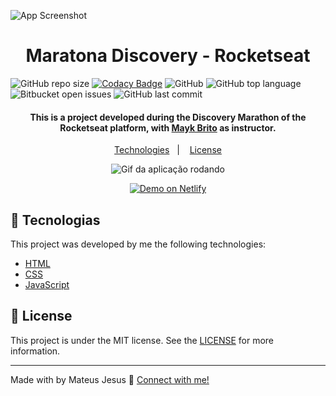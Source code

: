 ![App Screenshot](https://res.cloudinary.com/dx3vxwusq/image/upload/v1611011679/dev-finances1_v8qi7q.png)

<h1 align="center">Maratona Discovery - Rocketseat</h1>

![GitHub repo size](https://img.shields.io/github/repo-size/MateusJSouza/MaratonaDiscovery)
[![Codacy Badge](https://app.codacy.com/project/badge/Grade/8cb0e95114304674b91b36138f2f66d5)](https://www.codacy.com/gh/MateusJSouza/MaratonaDiscovery/dashboard?utm_source=github.com&amp;utm_medium=referral&amp;utm_content=MateusJSouza/MaratonaDiscovery&amp;utm_campaign=Badge_Grade)
![GitHub](https://img.shields.io/github/license/MateusJSouza/MaratonaDiscovery)
![GitHub top language](https://img.shields.io/github/languages/top/MateusJSouza/MaratonaDiscovery)
![Bitbucket open issues](https://img.shields.io/bitbucket/issues-raw/MateusJSouza/MaratonaDiscovery)
![GitHub last commit](https://img.shields.io/github/last-commit/MateusJSouza/MaratonaDiscovery)


<h4 align="center">
  This is a project developed during the Discovery Marathon of the Rocketseat platform, with <a href="https://www.linkedin.com/in/maykbrito/">Mayk Brito</a> as instructor.
</h4>

<p align="center">
  <a href="#rocket-technologies">Technologies</a>&nbsp;&nbsp;&nbsp;|&nbsp;&nbsp;&nbsp;
  <a href="#memo-license">License</a>
</p>

<p align="center">
  <img src="https://res.cloudinary.com/dx3vxwusq/image/upload/v1611075973/devfinances_kfoxwh.gif" alt="Gif da aplicação rodando">
</p>

<p align="center">
  <a href="https://maratona-discovery.netlify.app/" target="_blank">
    <img alt="Demo on Netlify" src="https://res.cloudinary.com/dx3vxwusq/image/upload/v1611013043/netflify_nahquj.png">
  </a>
</p>

</p>

## 🚀 Tecnologias 
This project was developed by me the following technologies:

- [HTML](https://www.w3schools.com/html/)
- [CSS](https://www.w3schools.com/css/)
- [JavaScript](https://www.w3schools.com/js/DEFAULT.asp)

## 📝 License

This project is under the MIT license. See the [LICENSE](https://github.com/MateusJSouza/MaratonaDiscovery/blob/main/LICENSE) for more information.

---

Made with by Mateus Jesus 💙 [Connect with me!](https://www.linkedin.com/in/mateus-jesus)

